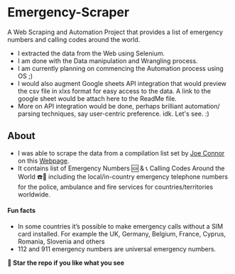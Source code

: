 # Emergency-Scraper
A Web Scraping and Automation Project that provides a list of emergency numbers and calling codes around the world. 
- I extracted the data from the Web using Selenium.
- I am done with the Data manipulation and Wrangling process.
- I am currently planning on commencing the Automation process using OS ;)
- I would also augment Google sheets API integration that would preview the csv file in xlxs format for easy access to the data. A link to the google sheet would be attach here to the ReadMe file.
- More on API integration would be done, perhaps brilliant automation/ parsing techniques, say user-centric preference. idk. Let's see. :) 
## About
- I was able to scrape the data from a compilation list set by [Joe Connor](https://www.adducation.info/profile/joe-connor/) on this [Webpage](https://www.adducation.info/general-knowledge-travel-and-transport/emergency-numbers/).
- It contains list of Emergency Numbers 🆘 & 📞 Calling Codes Around the World ☎️📱 including the local/in-country emergency telephone numbers for the police, ambulance and fire services for countries/territories worldwide.

#### Fun facts
- In some countries it’s possible to make emergency calls without a SIM card installed. For example the UK, Germany, Belgium, France, Cyprus, Romania, Slovenia and others
- 112 and 911 emergency numbers are universal emergency numbers. 
  
**🌟 Star the repo if you like what you see**
